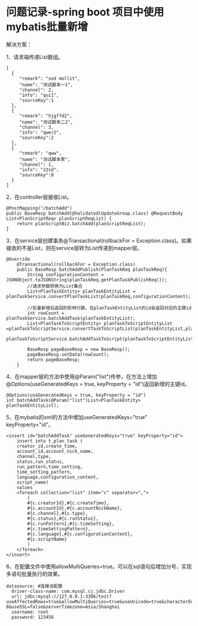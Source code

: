 # 问题记录-spring boot 项目中使用mybatis批量新增

解决方案：

1、请求端传递List数组。

```
[
  {
     "remark": "sed mollit",
     "name": "测试脚本一1",
     "channel": 2,
     "info": "qui1",
     "sourceKey":1
  },
  {
     "remark": "hjgffd2",
     "name": "测试脚本二2",
     "channel": 3,
     "info": "qwer2",
     "sourceKey":2
  },
  {
     "remark": "qww",
     "name": "测试脚本零",
     "channel": 1,
     "info": "22sd",
     "sourceKey":0
  }
]
```

2、在controller层接收List。

```
@PostMapping("/batchAdd")
public BaseResp batchAdd(@Validated(UpdateGroup.class) @RequestBody List<PlanScriptReq> planScriptReqList) {
    return planScriptBiz.batchAdd(planScriptReqList);
}
```

3、在service层创建事务@Transactional(rollbackFor = Exception.class)。如果接收的不是List，则在service层转为List传递到mapper层。

```
@Override
    @Transactional(rollbackFor = Exception.class)
    public BaseResp batchAddPublish(PlanTaskReq planTaskReq){
        String configurationContent = JSONObject.toJSONString(planTaskReq.getPlanTaskPublishReq());
        //请求参数转换为List集合
        List<PlanTaskEntity> planTaskEntityList = planTaskService.convertPlanTaskList(planTaskReq,configurationContent);

		//批量新增后返回的影响行数。在planTaskEntityList的id会返回对应的主键id
        int rowCount =  planTaskService.batchAddTask(planTaskEntityList);
        List<PlanTaskToScriptEntity> planTaskToScriptEntityList =planTaskToScriptService.convertTaskToScriptList(planTaskEntityList,planTaskReq.getScriptId());
        planTaskToScriptService.batchAddTaskToScript(planTaskToScriptEntityList);

        BaseResp pageBaseResp = new BaseResp();
        pageBaseResp.setData(rowCount);
        return pageBaseResp;
    }
```

4、在mapper层的方法中使用@Param("list")传参，在方法上增加@Options(useGeneratedKeys = true, keyProperty = "id")返回新增的主键id。

```
@Options(useGeneratedKeys = true, keyProperty = "id")
int batchAddTask(@Param("list")List<PlanTaskEntity> planTaskEntityList);
```

5、在mybatis的xml的方法中增加useGeneratedKeys="true" keyProperty="id"。

```
<insert id="batchAddTask" useGeneratedKeys="true" keyProperty="id">
    insert into t_plan_task (
    creator_id,create_time,
    account_id,account_nick_name,
    channel,type,
    status,run_status,
    run_pattern,time_setting,
    time_setting_pattern,
    language,configuration_content,
    script_name)
    values
    <foreach collection="list" item="c" separator=",">
        (
        #{c.creatorId},#{c.createTime},
        #{c.accountId},#{c.accountNickName},
        #{c.channel},#{c.type},
        #{c.status},#{c.runStatus},
        #{c.runPattern},#{c.timeSetting},
        #{c.timeSettingPattern},
        #{c.language},#{c.configurationContent},
        #{c.scriptName}
        )
    </foreach>
</insert>
```

6、在配置文件中使用allowMultiQueries=true。可以在sql语句后增加分号，实现多语句批量执行的效果。

```
datasource: #连接池配置
  driver-class-name: com.mysql.cj.jdbc.Driver
  url: jdbc:mysql://127.0.0.1:3306/test?useAffectedRows=true&allowMultiQueries=true&useUnicode=true&characterEncoding=utf-8&useSSL=false&serverTimezone=Asia/Shanghai
  username: root
  password: 123456
```
